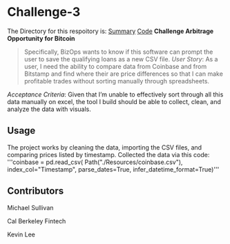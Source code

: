 # Challenge-3

The Directory for this respoitory is:
[Summary](https://github.com/mimisull/Challenge-3/blob/main/README.md)
[Code](https://github.com/mimisull/Challenge-3/blob/main/crypto_arbitrage.ipynb)
**Challenge Arbitrage Opportunity for Bitcoin**
> Specifically, BizOps wants to know if this software can prompt the user to save the qualifying loans as a new CSV file.
*User Story*:
As a user, I need the ability to compare data from Coinbase and from Bitstamp and find where their are price differences so that I can make profitable trades without sorting manually through spreadsheets.

*Acceptance Criteria*:
Given that I’m unable to effectively sort through all this data manually on excel, the tool I build should be able to collect, clean, and analyze the data with visuals.


## Usage
The project works by cleaning the data, importing the CSV files, and comparing prices listed by timestamp.
Collected the data via this code:
'''coinbase = pd.read_csv(
    Path("./Resources/coinbase.csv"),
    index_col="Timestamp",
    parse_dates=True,
    infer_datetime_format=True)'''

## Contributors
Michael Sullivan

Cal Berkeley Fintech 

Kevin Lee

